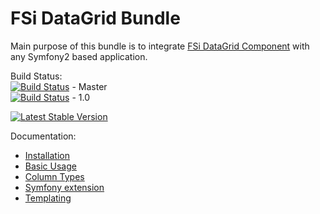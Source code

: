 # FSi DataGrid Bundle #

Main purpose of this bundle is to integrate [FSi DataGrid Component](https://github.com/fsi-open/datagrid) with any Symfony2 based application.

Build Status:  
[![Build Status](https://travis-ci.org/fsi-open/datagrid-bundle.png?branch=master)](https://travis-ci.org/fsi-open/datagrid-bundle) - Master  
[![Build Status](https://travis-ci.org/fsi-open/datagrid-bundle.png?branch=1.0)](https://travis-ci.org/fsi-open/datagrid-bundle) - 1.0  

[![Latest Stable Version](https://poser.pugx.org/fsi/datagrid-bundle/v/stable.png)](https://packagist.org/packages/fsi/datagrid-bundle)


Documentation:

* [Installation](Resources/docs/installation.md)
* [Basic Usage](Resources/docs/basic_usage.md)
* [Column Types](Resources/docs/columns.md)
* [Symfony extension](Resources/docs/extensions/symfony.md)
* [Templating](Resources/docs/templating.md)
